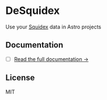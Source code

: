 # DeSquidex

Use your [Squidex](https://squidex.io/) data in Astro projects

## Documentation

- [ ] [Read the full documentation →]()

## License

MIT
